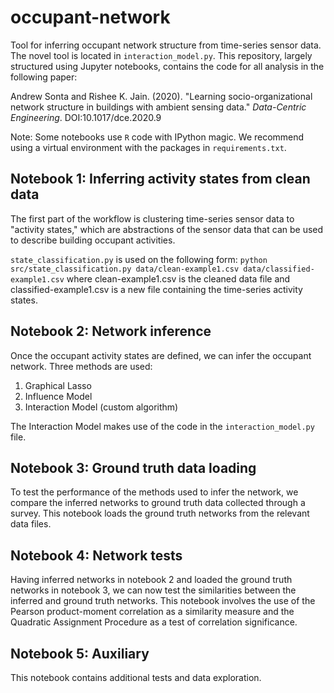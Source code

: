 # occupant-network
Tool for inferring occupant network structure from time-series sensor data. The novel tool is located in `interaction_model.py`. This repository, largely structured using Jupyter notebooks, contains the code for all analysis in the following paper:

Andrew Sonta and Rishee K. Jain. (2020). "Learning socio-organizational network structure in buildings with ambient sensing data." _Data-Centric Engineering_. DOI:10.1017/dce.2020.9

Note: Some notebooks use `R` code with IPython magic. We recommend using a virtual environment with the packages in `requirements.txt`.

## Notebook 1: Inferring activity states from clean data
The first part of the workflow is clustering time-series sensor data to "activity states," which are abstractions of the sensor data that can be used to describe building occupant activities.

`state_classification.py` is used on the following form: `python src/state_classification.py data/clean-example1.csv data/classified-example1.csv` where clean-example1.csv is the cleaned data file and classified-example1.csv is a new file containing the time-series activity states.

## Notebook 2: Network inference
Once the occupant activity states are defined, we can infer the occupant network. Three methods are used:
1. Graphical Lasso
2. Influence Model
3. Interaction Model (custom algorithm)

The Interaction Model makes use of the code in the `interaction_model.py` file.

## Notebook 3: Ground truth data loading
To test the performance of the methods used to infer the network, we compare the inferred networks to ground truth data collected through a survey. This notebook loads the ground truth networks from the relevant data files.

## Notebook 4: Network tests
Having inferred networks in notebook 2 and loaded the ground truth networks in notebook 3, we can now test the similarities between the inferred and ground truth networks. This notebook involves the use of the Pearson product-moment correlation as a similarity measure and the Quadratic Assignment Procedure as a test of correlation significance.

## Notebook 5: Auxiliary
This notebook contains additional tests and data exploration.
